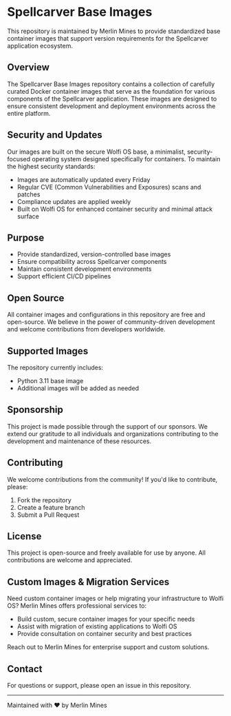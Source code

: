 # Spellcarver Base Images

This repository is maintained by Merlin Mines to provide standardized base container images that support version requirements for the Spellcarver application ecosystem.

## Overview

The Spellcarver Base Images repository contains a collection of carefully curated Docker container images that serve as the foundation for various components of the Spellcarver application. These images are designed to ensure consistent development and deployment environments across the entire platform.

## Security and Updates

Our images are built on the secure Wolfi OS base, a minimalist, security-focused operating system designed specifically for containers. To maintain the highest security standards:

- Images are automatically updated every Friday
- Regular CVE (Common Vulnerabilities and Exposures) scans and patches
- Compliance updates are applied weekly
- Built on Wolfi OS for enhanced container security and minimal attack surface

## Purpose

- Provide standardized, version-controlled base images
- Ensure compatibility across Spellcarver components
- Maintain consistent development environments
- Support efficient CI/CD pipelines

## Open Source

All container images and configurations in this repository are free and open-source. We believe in the power of community-driven development and welcome contributions from developers worldwide.

## Supported Images

The repository currently includes:
- Python 3.11 base image
- Additional images will be added as needed

## Sponsorship

This project is made possible through the support of our sponsors. We extend our gratitude to all individuals and organizations contributing to the development and maintenance of these resources.

## Contributing

We welcome contributions from the community! If you'd like to contribute, please:
1. Fork the repository
2. Create a feature branch
3. Submit a Pull Request

## License

This project is open-source and freely available for use by anyone. All contributions are welcome and appreciated.

## Custom Images & Migration Services

Need custom container images or help migrating your infrastructure to Wolfi OS? Merlin Mines offers professional services to:
- Build custom, secure container images for your specific needs
- Assist with migration of existing applications to Wolfi OS
- Provide consultation on container security and best practices

Reach out to Merlin Mines for enterprise support and custom solutions.

## Contact

For questions or support, please open an issue in this repository.

---
Maintained with ❤️ by Merlin Mines
